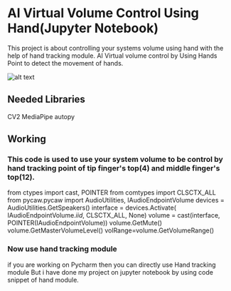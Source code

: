 # AI Virtual Volume Control Using Hand(Jupyter Notebook)
This project is about controlling your systems volume using hand with the help of hand tracking module.
AI Virtual volume control by Using Hands Point to detect the movement of hands.

![alt text](https://mediapipe.dev/images/mobile/hand_landmarks.png)


## Needed Libraries 
CV2
MediaPipe
autopy

## Working
### This code is used to use your system volume to be control by hand tracking point of tip finger's top(4) and middle finger's top(12).

from ctypes import cast, POINTER
from comtypes import CLSCTX_ALL
from pycaw.pycaw import AudioUtilities, IAudioEndpointVolume
devices = AudioUtilities.GetSpeakers()
interface = devices.Activate(
    IAudioEndpointVolume._iid_, CLSCTX_ALL, None)
volume = cast(interface, POINTER(IAudioEndpointVolume))
volume.GetMute()
volume.GetMasterVolumeLevel()
volRange=volume.GetVolumeRange()

### Now use hand tracking module
if you are working on Pycharm then you can directly use Hand tracking module But i have done my project 
on jupyter notebook by using code snippet of hand module.
